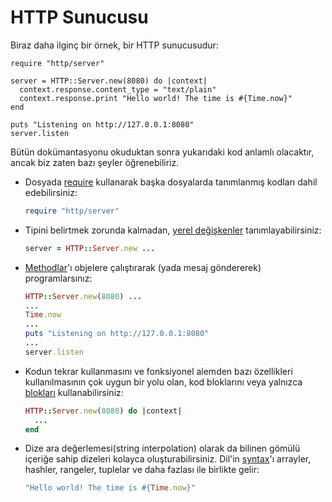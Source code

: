 # HTTP Sunucusu

Biraz daha ilginç bir örnek, bir HTTP sunucusudur:

```crystal
require "http/server"

server = HTTP::Server.new(8080) do |context|
  context.response.content_type = "text/plain"
  context.response.print "Hello world! The time is #{Time.now}"
end

puts "Listening on http://127.0.0.1:8080"
server.listen
```

Bütün dokümantasyonu okuduktan sonra yukarıdaki kod anlamlı olacaktır, ancak biz zaten bazı şeyler öğrenebiliriz.

* Dosyada [require](../syntax_and_semantics/requiring_files.html) kullanarak  başka dosyalarda tanımlanmış kodları dahil edebilirsiniz:

    ```ruby
    require "http/server"
    ```
* Tipini belirtmek zorunda kalmadan, [yerel değişkenler](../syntax_and_semantics/local_variables.html) tanımlayabilirsiniz:

    ```ruby
    server = HTTP::Server.new ...
    ```

* [Methodlar](../syntax_and_semantics/classes_and_methods.html)'ı objelere çalıştırarak (yada mesaj göndererek) programlarsınız:

    ```ruby
    HTTP::Server.new(8080) ...
    ...
    Time.now
    ...
    puts "Listening on http://127.0.0.1:8080"
    ...
    server.listen
    ```

* Kodun tekrar kullanmasını ve fonksiyonel alemden bazı özellikleri kullanılmasının çok uygun bir yolu olan, kod bloklarını veya yalnızca [blokları](../syntax_and_semantics/blocks_and_procs.html) kullanabilirsiniz:

    ```ruby
    HTTP::Server.new(8080) do |context|
      ...
    end
    ```

* Dize ara değerlemesi(string interpolation) olarak da bilinen gömülü içeriğe sahip dizeleri kolayca oluşturabilirsiniz. Dil'in [syntax](../syntax_and_semantics/literals.html)'ı arrayler, hashler, rangeler, tuplelar ve daha fazlası ile birlikte gelir:

    ```ruby
    "Hello world! The time is #{Time.now}"
    ```


